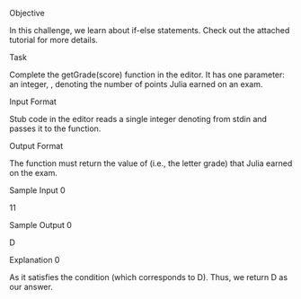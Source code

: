 Objective

In this challenge, we learn about if-else statements. Check out the attached tutorial for more details.

Task

Complete the getGrade(score) function in the editor. It has one parameter: an integer, , denoting the number of points Julia earned on an exam.

Input Format

Stub code in the editor reads a single integer denoting  from stdin and passes it to the function.

Output Format

The function must return the value of  (i.e., the letter grade) that Julia earned on the exam.

Sample Input 0

11

Sample Output 0

D

Explanation 0

As it satisfies the condition (which corresponds to D). Thus, we return D as our answer.
